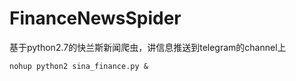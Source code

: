 # FinanceNewsSpider
基于python2.7的快兰斯新闻爬虫，讲信息推送到telegram的channel上

```
nohup python2 sina_finance.py &
```
